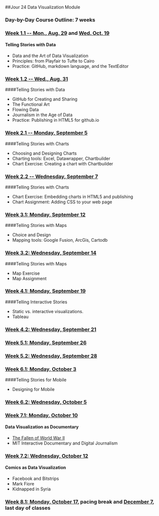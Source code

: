 ##Jour 24 Data Visualization Module

### Day-by-Day Course Outline: 7 weeks

### [Week 1.1 -- Mon., Aug. 29](WeeklySchedule/week01-01.md) and [Wed. Oct. 19](WeeklySchedule/week01-01.md)
#### Telling Stories with Data
- Data and the Art of Data Visualization
- Principles: from Playfair to Tufte to Cairo
- Practice: GitHub, markdown language, and the TextEditor

### [Week 1.2 -- Wed., Aug. 31](WeeklySchedule/week01-02.md)
####Telling Stories with Data

- GitHub for Creating and Sharing
- The Functional Art
- Flowing Data
- Journalism in the Age of Data
- Practice: Publishing in HTML5 for github.io

### [Week 2.1 -- Monday, September 5](WeeklySchedule/week02-01.md)

####Telling Stories with Charts
- Choosing and Designing Charts
- Charting tools: Excel, Datawrapper, Chartbuilder
- Chart Exercise: Creating a chart with Chartbuilder

### [Week 2.2 -- Wednesday, September 7](WeeklySchedule/week02-02.md)

####Telling Stories with Charts
- Chart Exercise: Embedding charts in HTML5 and publishing
- Chart Assignment: Adding CSS to your web page

### [Week 3.1: Monday, September 12](WeeklySchedule/week03-01.md)

####Telling Stories with Maps
- Choice and Design
- Mapping tools: Google Fusion, ArcGis, Cartodb

### [Week 3.2: Wednesday, September 14](WeeklySchedule/week03-02.md)

####Telling Stories with Maps
- Map Exercise
- Map Assignment

### [Week 4.1: Monday, September 19](WeeklySchedule/week04-01.md)

####Telling Interactive Stories
- Static vs. interactive visualizations.
- Tableau

### [Week 4.2: Wednesday, September 21](WeeklySchedule/week04-02.md)


### [Week 5.1: Monday, September 26](WeeklySchedule/week05-01.md)


### [Week 5.2: Wednesday, September 28](WeeklySchedule/week05-02.md)


### [Week 6.1: Monday, October 3](WeeklySchedule/week06-01.md)

####Telling Stories for Mobile
- Designing for Mobile

### [Week 6.2: Wednesday, October 5](WeeklySchedule/week06-02.md)


### [Week 7.1: Monday, October 10](WeeklySchedule/week07-01.md)

#### Data Visualization as Documentary
- [The Fallen of World War II](http://www.fallen.io/ww2/)
- MIT Interactive Documentary and Digital Journalism

### [Week 7.2: Wednesday, October 12](WeeklySchedule/week07-02.md)

#### Comics as Data Visualization
- Facebook and Bitstrips
- Mark Fiore
- Kidnapped in Syria

### [Week 8.1: Monday, October 17](WeeklySchedule/week08-01.md), pacing break and [December 7](WeeklySchedule/week08-01.md), last day of classes


